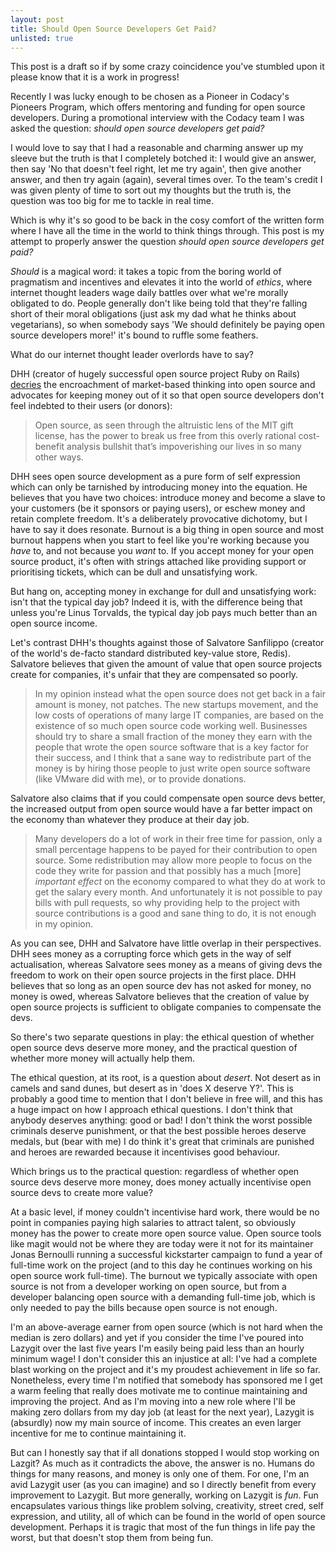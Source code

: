 ```yaml
---
layout: post
title: Should Open Source Developers Get Paid?
unlisted: true
---
```


This post is a draft so if by some crazy coincidence you've stumbled upon it please know that it is a work in progress!

Recently I was lucky enough to be chosen as a Pioneer in Codacy's Pioneers Program, which offers mentoring and funding for open source developers. During a promotional interview with the Codacy team I was asked the question: _should open source developers get paid?_

I would love to say that I had a reasonable and charming answer up my sleeve but the truth is that I completely botched it: I would give an answer, then say 'No that doesn't feel right, let me try again', then give another answer, and then try again (again), several times over. To the team's credit I was given plenty of time to sort out my thoughts but the truth is, the question was too big for me to tackle in real time.

Which is why it's so good to be back in the cosy comfort of the written form where I have all the time in the world to think things through. This post is my attempt to properly answer the question _should open source developers get paid?_

_Should_ is a magical word: it takes a topic from the boring world of pragmatism and incentives and elevates it into the world of _ethics_, where internet thought leaders wage daily battles over what we're morally obligated to do. People generally don't like being told that they're falling short of their moral obligations (just ask my dad what he thinks about vegetarians), so when somebody says 'We should definitely be paying open source developers more!' it's bound to ruffle some feathers.

What do our internet thought leader overlords have to say?

DHH (creator of hugely successful open source project Ruby on Rails) [decries](https://world.hey.com/dhh/i-won-t-let-you-pay-me-for-my-open-source-d7cf4568) the encroachment of market-based thinking into open source and advocates for keeping money out of it so that open source developers don't feel indebted to their users (or donors):

> Open source, as seen through the altruistic lens of the MIT gift license, has the power to break us free from this overly rational cost-benefit analysis bullshit that’s impoverishing our lives in so many other ways.

DHH sees open source development as a pure form of self expression which can only be tarnished by introducing money into the equation. He believes that you have two choices: introduce money and become a slave to your customers (be it sponsors or paying users), or eschew money and retain complete freedom. It's a deliberately provocative dichotomy, but I have to say it does resonate. Burnout is a big thing in open source and most burnout happens when you start to feel like you're working because you _have_ to, and not because you _want_ to. If you accept money for your open source product, it's often with strings attached like providing support or prioritising tickets, which can be dull and unsatisfying work.

But hang on, accepting money in exchange for dull and unsatisfying work: isn't that the typical day job? Indeed it is, with the difference being that unless you're Linus Torvalds, the typical day job pays much better than an open source income.

Let's contrast DHH's thoughts against those of Salvatore Sanfilippo (creator of the world's de-facto standard distributed key-value store, Redis). Salvatore believes that given the amount of value that open source projects create for companies, it's unfair that they are compensated so poorly. 

> In my opinion instead what the open source does not get back in a fair amount is money, not patches. The new startups movement, and the low costs of operations of many large IT companies, are based on the existence of so much open source code working well. Businesses should try to share a small fraction of the money they earn with the people that wrote the open source software that is a key factor for their success, and I think that a sane way to redistribute part of the money is by hiring those people to just write open source software (like VMware did with me), or to provide donations.

Salvatore also claims that if you could compensate open source devs better, the increased output from open source would have a far better impact on the economy than whatever they produce at their day job.

> Many developers do a lot of work in their free time for passion, only a small percentage happens to be payed for their contribution to open source. Some redistribution may allow more people to focus on the code they write for passion and that possibly has a much \[more\] *important effect* on the economy compared to what they do at work to get the salary every month. And unfortunately it is not possible to pay bills with pull requests, so why providing help to the project with source contributions is a good and sane thing to do, it is not enough in my opinion.

As you can see, DHH and Salvatore have little overlap in their perspectives. DHH sees money as a corrupting force which gets in the way of self actualisation, whereas Salvatore sees money as a means of giving devs the freedom to work on their open source projects in the first place. DHH believes that so long as an open source dev has not asked for money, no money is owed, whereas Salvatore believes that the creation of value by open source projects is sufficient to obligate companies to compensate the devs.

So there's two separate questions in play: the ethical question of whether open source devs deserve more money, and the practical question of whether more money will actually help them.

The ethical question, at its root, is a question about _desert_. Not desert as in camels and sand dunes, but desert as in 'does X deserve Y?'. This is probably a good time to mention that I don't believe in free will, and this has a huge impact on how I approach ethical questions. I don't think that anybody deserves anything: good or bad! I don't think the worst possible criminals deserve punishment, or that the best possible heroes deserve medals, but (bear with me) I do think it's great that criminals are punished and heroes are rewarded because it incentivises good behaviour.

Which brings us to the practical question: regardless of whether open source devs deserve more money, does money actually incentivise open source devs to create more value?

At a basic level, if money couldn't incentivise hard work, there would be no point in companies paying high salaries to attract talent, so obviously money has the power to create more open source value. Open source tools like magit would not be where they are today were it not for its maintainer Jonas Bernoulli running a successful kickstarter campaign to fund a year of full-time work on the project (and to this day he continues working on his open source work full-time). The burnout we typically associate with open source is not from a developer working on open source, but from a developer balancing open source with a demanding full-time job, which is only needed to pay the bills because open source is not enough.

I'm an above-average earner from open source (which is not hard when the median is zero dollars) and yet if you consider the time I've poured into Lazygit over the last five years I'm easily being paid less than an hourly minimum wage! I don't consider this an injustice at all: I've had a complete blast working on the project and it's my proudest achievement in life so far. Nonetheless, every time I'm notified that somebody has sponsored me I get a warm feeling that really does motivate me to continue maintaining and improving the project. And as I'm moving into a new role where I'll be making zero dollars from my day job (at least for the next year), Lazygit is (absurdly) now my main source of income. This creates an even larger incentive for me to continue maintaining it.

But can I honestly say that if all donations stopped I would stop working on Lazgit? As much as it contradicts the above, the answer is no. Humans do things for many reasons, and money is only one of them. For one, I'm an avid Lazygit user (as you can imagine) and so I directly benefit from every improvement to Lazygit. But more generally, working on Lazygit is _fun_. Fun encapsulates various things like problem solving, creativity, street cred, self expression, and utility, all of which can be found in the world of open source development. Perhaps it is tragic that most of the fun things in life pay the worst, but that doesn't stop them from being fun.

